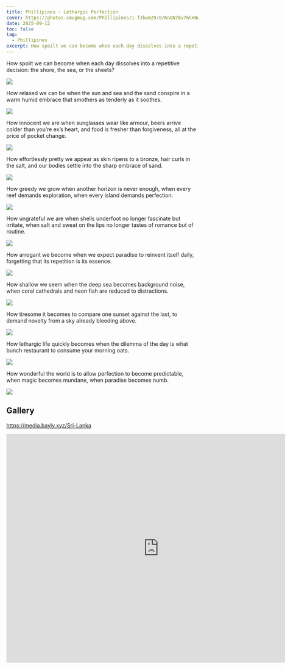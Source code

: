 ```yaml
---
title: Phillipines - Lethargic Perfection
cover: https://photos.smugmug.com/Phillipines/i-fJkwmZ9/0/KnQN7Bv76CHNwJFqHgg25vZkfgjm7bXFdf57zxq8N/X4/DJI_0378-X4.jpg
date: 2025-09-12
toc: false
tag:
  - Phillipines
excerpt: How spoilt we can become when each day dissolves into a repetitive decision: the shore, the sea, or the sheets? How relaxed we can be when the sun and sea and the sand conspire in a warm humid embrace that smothers as tenderly as it soothes.
---
```


How spoilt we can become when each day dissolves into a repetitive decision: the shore, the sea, or the sheets?

![](https://photos.smugmug.com/Phillipines/i-cFMTGRC/0/Lz2pjbgzjCMgk6r6j4v3GrjkhWbmQGRgrFxPLjWHv/X4/DJI_0565-X4.jpg)

How relaxed we can be when the sun and sea and the sand conspire in a warm humid embrace that smothers as tenderly as it soothes.

![](https://photos.smugmug.com/Phillipines/i-3T9Bt7t/0/NbrH4mw8ZfHfnppnxmwVGwKSLTvXL2JGh28VFnnx3/X4/DSC06882-X4.jpg)

How innocent we are when sunglasses wear like armour, beers arrive colder than you’re ex’s heart, and food is fresher than forgiveness, all at the price of pocket change.

![](https://photos.smugmug.com/Phillipines/i-XccC78k/0/L53NWqMWwd7KLB7tN445LmJ5zk4tvbvXd6zx9r633/X3/DSC07137-X3.jpg)

How effortlessly pretty we appear as skin ripens to a bronze, hair curls in the salt, and our bodies settle into the sharp embrace of sand.

![](https://photos.smugmug.com/Phillipines/i-vqnWKQZ/0/KzvNjBTH637Nr7jL99kZdD82xv2GvGZtw3wmmG4hZ/X4/DJI_0411-Pano-X4.jpg)

How greedy we grow when another horizon is never enough, when every reef demands exploration, when every island demands perfection.

![](https://photos.smugmug.com/Phillipines/i-M3ScRHK/0/K59NMfmHrZHqTFMPcRkW42nXsznWpJdTtBbbPXWRV/X3/DSC07051-X3.jpg)

How ungrateful we are when shells underfoot no longer fascinate but irritate, when salt and sweat on the lips no longer tastes of romance but of routine.

![](https://photos.smugmug.com/Phillipines/i-PBJqSL7/0/KbdrZWqfmJnjW3GH8dHn7jHnQwVfjF8WB9WC5hn8M/X4/DJI_0457-X4.jpg)

How arrogant we become when we expect paradise to reinvent itself daily, forgetting that its repetition is its essence.

![](https://photos.smugmug.com/Phillipines/i-B3v2H3Z/0/NBbSBm2bWTnbcgpWqPLXD6ttkRqHNqj324g6hPRwt/X4/DSC07130-X4.jpg)

How shallow we seem when the deep sea becomes background noise, when coral cathedrals and neon fish are reduced to distractions.

![](https://photos.smugmug.com/Phillipines/i-H59RT6M/0/KptPRVrHkDGSxsgqdjddzWWPfMhqh3brPdNKj2G2X/X4/DJI_0484-Pano-X4.jpg)

How tiresome it becomes to compare one sunset against the last, to demand novelty from a sky already bleeding above.

![](https://photos.smugmug.com/Phillipines/i-QjnVCRk/0/MtStQt6J4N4zLw6g3sZ6Nj9PKmk293FPcQm4sKn98/X4/DSC06992-X4.jpg)

How lethargic life quickly becomes when the dilemma of the day is what bunch restaurant to consume your morning oats.

![](https://photos.smugmug.com/Phillipines/i-Vscdrcd/0/MdgdJ7hNVDVXQZD2nNLPj2z9hshqdLZdVhNC3WzSb/X4/DJI_0739-X4.jpg)

How wonderful the world is to allow perfection to become predictable, when magic becomes mundane, when paradise becomes numb.

![](https://photos.smugmug.com/Phillipines/i-s7Ndzds/0/KDVcCqGN6hQhDnSw2W52PHLmM2bqXBdr2Rj9BGp76/X4/DSC07059-X4.jpg)

## Gallery

https://media.bayly.xyz/Sri-Lanka

<iframe src="https://media.bayly.xyz/frame/slideshow?key=V3Zmj9&speed=3&transition=fade&autoStart=1&captions=0&navigation=0&playButton=0&randomize=0&transitionSpeed=2" width="800" height="600" frameborder="no" scrolling="no"></iframe>
